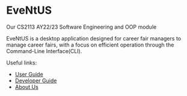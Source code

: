 
# EveNtUS

Our CS2113 AY22/23 Software Engineering and OOP module

EveNtUS is a desktop application designed for career fair managers to manage career fairs, with a focus on efficient operation through the Command-Line Interface(CLI).

Useful links:
* [User Guide](UserGuide.md)
* [Developer Guide](DeveloperGuide.md)
* [About Us](AboutUs.md)
